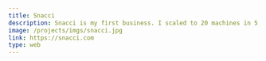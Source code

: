 ```yaml
---
title: Snacci
description: Snacci is my first business. I scaled to 20 machines in 5 month, then sold it to a competitor.
image: /projects/imgs/snacci.jpg
link: https://snacci.com
type: web
--- 
```

